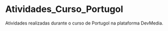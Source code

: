 # Atividades_Curso_Portugol
Atividades realizadas durante o curso de Portugol na plataforma DevMedia.
